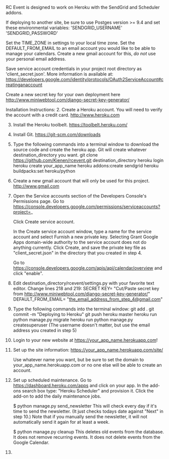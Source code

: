 RC Event is designed to work on Heroku with the SendGrid and Scheduler addons.

If deploying to another site, be sure to use Postges version >= 9.4 and set these environmental variables:
'SENDGRID_USERNAME'
'SENDGRID_PASSWORD'


Set the TIME_ZONE in settings to your local time zone.
Set the DEFAULT_FROM_EMAIL to an email account you would like to be able to manage your calendars. Create a new gmail account for this, *do not* use your personal email address.

Save service account credentials in your project root directory as 'client_secret.json'. More information is available at: 
https://developers.google.com/identity/protocols/OAuth2ServiceAccount#creatinganaccount

Create a new secret key for your own deployment here
http://www.miniwebtool.com/django-secret-key-generator/



Installation Instructions:
2. Create a Heroku account. You will need to verify the account with a credit card.
    http://www.heroku.com

3. Install the Heroku toolbelt.
    https://toolbelt.heroku.com/

7. Install Git.
    https://git-scm.com/downloads

7. Type the following commands into a terminal window to download the source code and create the heroku app. Git will create whatever destination_directory you want.
    git clone https://github.com/Kienen/rcevent.git destination_directory
    heroku login
    heroku create your_app_name
    heroku addons:create sendgrid
    heroku buildpacks:set heroku/python

4. Create a new gmail account that will only be used for this project.
    http://www.gmail.com

5. Open the Service accounts section of the Developers Console's Permissions page.
    Go to https://console.developers.google.com/permissions/serviceaccounts?project=_

    Click Create service account.

    In the Create service account window, type a name for the service account and select Furnish a new private key. Selecting Grant Google Apps domain-wide authority to the service account does not do anything currently. Click Create, and save the private key file as "client_secret.json" in the directory that you created in step 4.

    Go to https://console.developers.google.com/apis/api/calendar/overview and click "enable".

6. Edit destination_directory/rcevent/settings.py with your favorite text editor. Change lines 218 and 219:
    SECRET KEY= "Cut/Paste secret key from http://www.miniwebtool.com/django-secret-key-generator/"
    DEFAULT_FROM_EMAIL= "the_email_address_from_step_4@gmail.com"



8. Type the following commands into the terminal window:
    git add .
    git commit -m "Deploying to Heroku"
    git push heroku master
    heroku run python manage.py migrate
    heroku run python manage.py createsuperuser 
        (The username doesn't matter, but use the email address you created in step 5)

9. Login to your new website at https://your_app_name.herokuapp.com!

10. Set up the site information:
    https://your_app_name.herokuapp.com/site/

    Use whatever name you want, but be sure to set the domain to your_app_name.herokuapp.com or no one else will be able to create an account.

11. Set up scheduled maintenance.
    Go to https://dashboard.heroku.com/apps and click on your app.
    In the add-ons search box type: "Heroku Scheduler" and provision it. Click the add-on to add the daily maintenance jobs.

    $ python manage.py send_newsletter
        This will check every day if it's time to send the newsletter. (It just checks todays date against "Next" in step 10.) Note that if you manually send the newsletter, it will not automatically send it again for at least a week.

    $ python manage.py cleanup
        This deletes old events from the database. It does not remove recurring events. It does not delete events from the Google Calendar.

12. 